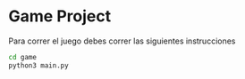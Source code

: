 # Game Project

Para correr el juego debes correr las siguientes instrucciones
``` sh
cd game
python3 main.py
```